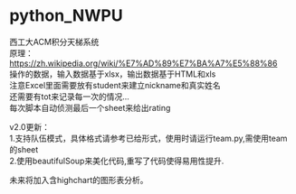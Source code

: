 # python_NWPU
西工大ACM积分天梯系统</br>
原理：https://zh.wikipedia.org/wiki/%E7%AD%89%E7%BA%A7%E5%88%86</br>
操作的数据，输入数据基于xlsx，输出数据基于HTML和xls</br>
注意Excel里面需要放有student来建立nickname和真实姓名</br>
还需要有tot来记录每一次的情况...</br>
每次脚本自动侦测最后一个sheet来给出rating</br>

v2.0更新：</br>
1.支持队伍模式，具体格式请参考已给形式，使用时请运行team.py,需使用team的sheet</br>
2.使用beautifulSoup来美化代码,重写了代码使得易用性提升.</br>

未来将加入含highchart的图形表分析。
